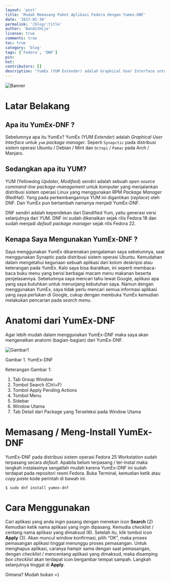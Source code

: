 ```yaml
---
layout: 'post'
title: 'Mudah Memasang Paket Aplikasi Fedora dengan Yumex-DNF'
date: '2017-01-30'
permalink: '/blog/:title'
author: 'BanditHijo'
license: true
comments: true
toc: true
category: 'blog'
tags: ['Fedora', 'DNF']
pin:
hot:
contributors: []
description: "YumEx (YUM Extender) adalah Graphical User Interface untuk yum package manager. Seperti Synapctic pada distribusi sistem operasi Ubuntu/Debian/Mint dan Octopi/Pamac pada Arch/Manjaro."
---
```


![Banner](https://3.bp.blogspot.com/-FigjG_LNp7I/WI51ZWdr7gI/AAAAAAAAEOw/MsEHYJhXqT0qqEVjnKp9Lwo_Ms5DFthvACLcB/s1600/Default%2BHeader%2BTemplate%2BPost%2B23.5.png)


# Latar Belakang


## Apa itu YumEx-DNF ?

Sebelumnya apa itu YumEx? YumEx (YUM _Extender_) adalah _Graphical User Interface_ untuk `yum` _package manager_. Seperti `Synapctic` pada distribusi sistem operasi Ubuntu / Debian / Mint dan `Octopi` / `Pamac` pada Arch / Manjaro.


## Sedangkan apa itu YUM?

YUM (Yellowdog _Updater, Modified_) sendiri adalah sebuah _open source command-line package-management_ untuk komputer yang menjalankan distribusi sistem operasi Linux yang menggunakan RPM _Package Manager_ (RedHat). Yang pada perkembangannya YUM ini digantikan (_replace_) oleh DNF. Dan YumEx pun bertambah namanya menjadi YumEx-DNF.

DNF sendiri adalah kependekan dari Dandified Yum, yaitu generasi versi selanjutnya dari YUM. DNF ini sudah dikenalkan sejak rilis Fedora 18 dan sudah menjadi _default package manager_ sejak rilis Fedora 22.


## Kenapa Saya Mengunakan YumEx-DNF ?

Saya menggunakan YumEx dikarenakan pengalaman saya sebelumnya, saat menggunakan Synaptic pada distribusi sistem operasi Ubuntu.
Kemudahan dalam mengetahui kegunaan sebuah aplikasi dari kolom deskripsi atau keterangan pada YumEx. Kalo saya bisa ibaratkan, ini seperti membaca-baca buku menu yang berisi berbagai macam menu makanan beserta penjelasannya.
Sebelumnya saya mencari tahu lewat Google, aplikasi apa yang saya butuhkan untuk menunjang kebutuhan saya. Namun dengan menggunakan YumEx, saya tidak perlu mencari semua informasi aplikasi yang saya perlukan di Google, cukup dengan membuka YumEx kemudian melakukan pencarian pada _search menu_.


# Anatomi dari YumEx-DNF

Agar lebih mudah dalam menggunakan YumEx-DNF maka saya akan mengenalkan anatomi (bagian-bagian) dari YumEx-DNF.

![Gambar1](https://2.bp.blogspot.com/-WfLRR64IQ8w/WI5mGxDBydI/AAAAAAAAEMc/xSm_8GySBO4lf_4ZerS3cv9rDfWzuyOgQCLcB/s1600/Gambar%2B1.0.png)

Gambar 1. YumEx-DNF

Keterangan Gambar 1:

1. Tab Group Window
2. Tombol Search (Ctrl+F)
3. Tombol Apply Pending Actions
4. Tombol Menu
5. Sidebar
6. Window Utama
7. Tab Detail dari Package yang Terseleksi pada Window Utama


# Memasang / Meng-Install YumEx-DNF

YumEx-DNF pada distribusi sistem operasi Fedora 25 Workstation sudah terpasang secara _default_. Apabila belum terpasang / ter-instal maka langkah instalasinya sangatlah mudah karena YumEx-DNF ini sudah terdapat pada repositori resmi Fedora.
Buka Terminal, kemudian ketik atau _copy paste_ kode perintah di bawah ini.

```
$ sudo dnf install yumex-dnf
```

# Cara Menggunakan

Cari aplikasi yang anda ingin pasang dengan menekan icon **Search** (2) Kemudian ketik nama aplikasi yang ingin dipasang. Kemudia _checklist_ / centang nama aplikasi yang dimaksud (6). Setelah itu, klik tombol icon **Apply** (3). Akan muncul window konfirmasi, pilih “OK”, maka proses pemasangan aplikasi tinggal menunggu proses pemasangan.
Untuk menghapus aplikasi, caranya hampir sama dengan saat pemasangan, dengan _checklist_ / mencentang aplikasi yang dimaksud, maka disamping _box checklist_ akan terdapat icon bergambar tempat sampah. Langkah selanjutnya tinggal di **Apply**.

Gimana? Mudah bukan =)
